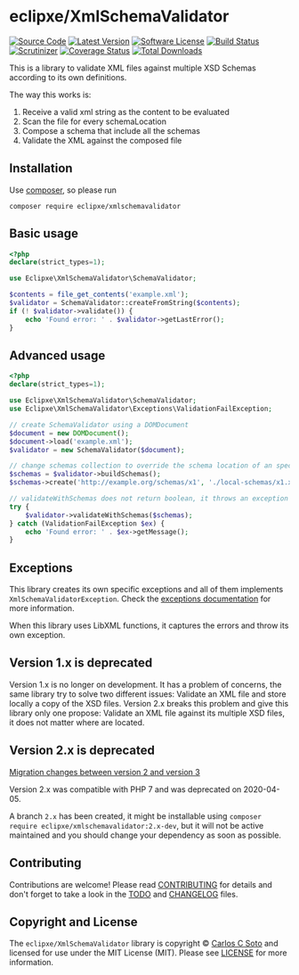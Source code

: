 # eclipxe/XmlSchemaValidator

[![Source Code][badge-source]][source]
[![Latest Version][badge-release]][release]
[![Software License][badge-license]][license]
[![Build Status][badge-build]][build]
[![Scrutinizer][badge-quality]][quality]
[![Coverage Status][badge-coverage]][coverage]
[![Total Downloads][badge-downloads]][downloads]

This is a library to validate XML files against multiple XSD Schemas according to its own definitions.

The way this works is:

1. Receive a valid xml string as the content to be evaluated
2. Scan the file for every schemaLocation
3. Compose a schema that include all the schemas
4. Validate the XML against the composed file

## Installation

Use [composer](https://getcomposer.org/), so please run
```shell
composer require eclipxe/xmlschemavalidator
```

## Basic usage

```php
<?php
declare(strict_types=1);

use Eclipxe\XmlSchemaValidator\SchemaValidator;

$contents = file_get_contents('example.xml');
$validator = SchemaValidator::createFromString($contents);
if (! $validator->validate()) {
    echo 'Found error: ' . $validator->getLastError();
}
```

## Advanced usage

```php
<?php
declare(strict_types=1);

use Eclipxe\XmlSchemaValidator\SchemaValidator;
use Eclipxe\XmlSchemaValidator\Exceptions\ValidationFailException;

// create SchemaValidator using a DOMDocument
$document = new DOMDocument();
$document->load('example.xml');
$validator = new SchemaValidator($document);

// change schemas collection to override the schema location of an specific namespace
$schemas = $validator->buildSchemas();
$schemas->create('http://example.org/schemas/x1', './local-schemas/x1.xsd');

// validateWithSchemas does not return boolean, it throws an exception
try {
    $validator->validateWithSchemas($schemas);
} catch (ValidationFailException $ex) {
    echo 'Found error: ' . $ex->getMessage();
}
```

## Exceptions

This library creates its own specific exceptions and all of them implements `XmlSchemaValidatorException`.
Check the [exceptions documentation](docs/Exceptions.md) for more information.

When this library uses LibXML functions, it captures the errors and throw its own exception.

## Version 1.x is deprecated

Version 1.x is no longer on development. It has a problem of concerns, the same library try to solve two different
issues: Validate an XML file and store locally a copy of the XSD files.
Version 2.x breaks this problem and give this library only one propose:
Validate an XML file against its multiple XSD files, it does not matter where are located.

## Version 2.x is deprecated

[Migration changes between version 2 and version 3](docs/UPGRADE-v2-v3.md)

Version 2.x was compatible with PHP 7 and was deprecated on 2020-04-05.

A branch `2.x` has been created, it might be installable using `composer require eclipxe/xmlschemavalidator:2.x-dev`,
but it will not be active maintained and you should change your dependency as soon as possible.

## Contributing

Contributions are welcome! Please read [CONTRIBUTING][] for details
and don't forget to take a look in the [TODO][] and [CHANGELOG][] files.

## Copyright and License

The `eclipxe/XmlSchemaValidator` library is copyright © [Carlos C Soto](https://eclipxe.com.mx/)
and licensed for use under the MIT License (MIT). Please see [LICENSE][] for more information.

[contributing]: https://github.com/eclipxe13/XmlSchemaValidator/blob/master/CONTRIBUTING.md
[changelog]: https://github.com/eclipxe13/XmlSchemaValidator/blob/master/docs/CHANGELOG.md
[todo]: https://github.com/eclipxe13/XmlSchemaValidator/blob/master/docs/TODO.md

[source]: https://github.com/eclipxe13/XmlSchemaValidator
[release]: https://github.com/eclipxe13/XmlSchemaValidator/releases
[license]: https://github.com/eclipxe13/XmlSchemaValidator/blob/master/LICENSE
[build]: https://travis-ci.com/eclipxe13/XmlSchemaValidator?branch=master
[quality]: https://scrutinizer-ci.com/g/eclipxe13/XmlSchemaValidator/
[coverage]: https://scrutinizer-ci.com/g/eclipxe13/XmlSchemaValidator/code-structure/master
[downloads]: https://packagist.org/packages/eclipxe/xmlschemavalidator

[badge-source]: https://img.shields.io/badge/source-eclipxe13/XmlSchemaValidator-blue.svg?style=flat-square
[badge-release]: https://img.shields.io/github/release/eclipxe13/XmlSchemaValidator.svg?style=flat-square
[badge-license]: https://img.shields.io/github/license/eclipxe13/XmlSchemaValidator.svg?style=flat-square
[badge-build]: https://img.shields.io/travis/com/eclipxe13/XmlSchemaValidator/master.svg?style=flat-square
[badge-quality]: https://img.shields.io/scrutinizer/g/eclipxe13/XmlSchemaValidator/master.svg?style=flat-square
[badge-coverage]: https://img.shields.io/scrutinizer/coverage/g/eclipxe13/XmlSchemaValidator/master.svg?style=flat-square
[badge-downloads]: https://img.shields.io/packagist/dt/eclipxe/xmlschemavalidator.svg?style=flat-square
